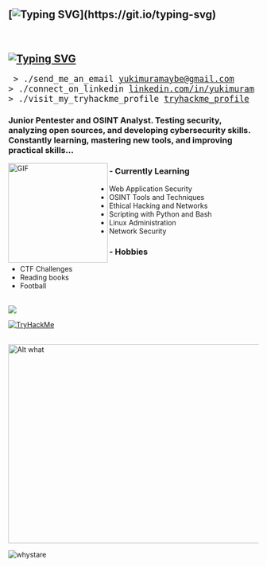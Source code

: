 ## [![Typing SVG](https://readme-typing-svg.demolab.com?font=&pause=1000&color=F70100&width=435&lines=Yukimura+Maybe+....)](https://git.io/typing-svg)
</br>

## [![Typing SVG](https://readme-typing-svg.demolab.com?font=&pause=1000&color=F70100&width=435&lines=Info)](https://git.io/typing-svg)
<big><pre>
&#62; ./send_me_an_email
[yukimuramaybe@gmail.com](yukimuramaybe@gmail.com)
&#62; ./connect_on_linkedin
[linkedin.com/in/yukimuram](https://www.linkedin.com/in/piotr-c-5301b22b3)
&#62; ./visit_my_tryhackme_profile
[tryhackme_profile](https://tryhackme.com/p/lonelystar00)
</pre></big>

### Junior Pentester and OSINT Analyst. Testing security, analyzing open sources, and developing cybersecurity skills. Constantly learning, mastering new tools, and improving practical skills...

<img width="200" alt="GIF" align="left" src="https://i.pinimg.com/736x/13/c0/35/13c03571254d7a30b30d87baad5df05c.jpg">
  
### - Currently Learning
- Web Application Security
- OSINT Tools and Techniques
- Ethical Hacking and Networks
- Scripting with Python and Bash
- Linux Administration
- Network Security

### - Hobbies
- CTF Challenges
- Reading books
- Football
<br>
<a href="https://tryhackme.com/p/lonelystar00">
  <img align="center" src="https://github-readme-stats.vercel.app/api?username=whystare&show_icons=true&theme=shadow_red&count_private=true&hide=stars" />
</a>

[![TryHackMe](https://wakatime.com/badge/user/aa5da215-37c0-48c1-b96f-fca8bd619595.svg)](https://wakatime.com/@aa5da215-37c0-48c1-b96f-fca8bd619595)


</br>


<img src='https://media1.tenor.com/m/2z7NVAVjM_YAAAAC/guts-berserk.gif' alt='Alt what' height='400' width='600'>

<p align="left"> <img src="https://komarev.com/ghpvc/?username=whystare&label=Profile%20views&color=0e75b6&style=flat"  alt="whystare" /> </p>


